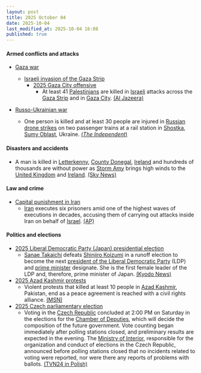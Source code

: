```yaml
---
layout: post
title: 2025 October 04
date: 2025-10-04
last_modified_at: 2025-10-04 16:08
published: true
---
```



#### Armed conflicts and attacks

* [Gaza war](https://en.wikipedia.org/wiki/Gaza_war "Gaza war")
  * [Israeli invasion of the Gaza Strip](https://en.wikipedia.org/wiki/Israeli_invasion_of_the_Gaza_Strip "Israeli invasion of the Gaza Strip")
    * [2025 Gaza City offensive](https://en.wikipedia.org/wiki/2025_Gaza_City_offensive "2025 Gaza City offensive")
      * At least 41 [Palestinians](https://en.wikipedia.org/wiki/Palestinians "Palestinians") are killed in [Israeli](https://en.wikipedia.org/wiki/Israel_Defense_Forces "Israel Defense Forces") attacks across the [Gaza Strip](https://en.wikipedia.org/wiki/Gaza_Strip "Gaza Strip") and in [Gaza City](https://en.wikipedia.org/wiki/Gaza_City "Gaza City"). [(Al Jazeera)](https://www.aljazeera.com/news/liveblog/2025/10/4/live-trumps-tells-israel-stop-bombing-gaza-after-hamas-ceasefire-reply)

* [Russo-Ukrainian war](https://en.wikipedia.org/wiki/Russo-Ukrainian_war_%282022%E2%80%93present%29 "Russo-Ukrainian war (2022–present)")
  * One person is killed and at least 30 people are injured in [Russian](https://en.wikipedia.org/wiki/Russia "Russia") [drone strikes](https://en.wikipedia.org/wiki/Drone_warfare "Drone warfare") on two passenger trains at a rail station in [Shostka](https://en.wikipedia.org/wiki/Shostka "Shostka"), [Sumy Oblast](https://en.wikipedia.org/wiki/Sumy_Oblast "Sumy Oblast"), Ukraine. [(*The Independent*)](https://www.independent.co.uk/news/world/europe/ukraine-russia-war-putin-zelensky-kyiv-train-latest-news-b2839307.html)

#### Disasters and accidents

* A man is killed in [Letterkenny](https://en.wikipedia.org/wiki/Letterkenny "Letterkenny"), [County Donegal](https://en.wikipedia.org/wiki/County_Donegal "County Donegal"), [Ireland](https://en.wikipedia.org/wiki/Ireland "Ireland") and hundreds of thousands are without power as [Storm Amy](https://en.wikipedia.org/wiki/Storm_Amy "Storm Amy") brings high winds to the [United Kingdom](https://en.wikipedia.org/wiki/United_Kingdom "United Kingdom") and [Ireland](https://en.wikipedia.org/wiki/Ireland "Ireland"). [(Sky News)](https://news.sky.com/story/man-dies-and-tens-of-thousands-without-power-as-storm-amy-brings-90mph-winds-to-uk-and-ireland-13443835)

#### Law and crime

* [Capital punishment in Iran](https://en.wikipedia.org/wiki/Capital_punishment_in_Iran "Capital punishment in Iran")
  * [Iran](https://en.wikipedia.org/wiki/Iran "Iran") executes six prisoners amid one of the highest waves of executions in decades, accusing them of carrying out attacks inside Iran on behalf of [Israel](https://en.wikipedia.org/wiki/Israel "Israel"). [(AP)](https://apnews.com/article/iran-israel-executes-death-row-inmates-executes-d7be7a4b2e1d18c9abb897a0f30fdc71)

#### Politics and elections

* [2025 Liberal Democratic Party (Japan) presidential election](https://en.wikipedia.org/wiki/2025_Liberal_Democratic_Party_%28Japan%29_presidential_election "2025 Liberal Democratic Party (Japan) presidential election")
  * [Sanae Takaichi](https://en.wikipedia.org/wiki/Sanae_Takaichi "Sanae Takaichi") defeats [Shinjiro Koizumi](https://en.wikipedia.org/wiki/Shinjiro_Koizumi "Shinjiro Koizumi") in a runoff election to become the next [president of the Liberal Democratic Party](https://en.wikipedia.org/wiki/President_of_the_Liberal_Democratic_Party_%28Japan%29 "President of the Liberal Democratic Party (Japan)") (LDP) and [prime minister](https://en.wikipedia.org/wiki/Prime_Minister_of_Japan "Prime Minister of Japan") designate. She is the first female leader of the LDP and, therefore, prime minister of Japan. [(Kyodo News)](https://english.kyodonews.net/articles/-/62124)
* [2025 Azad Kashmir protests](https://en.wikipedia.org/wiki/2025_Azad_Kashmir_protests "2025 Azad Kashmir protests")
  * Violent protests that killed at least 10 people in [Azad Kashmir](https://en.wikipedia.org/wiki/Azad_Kashmir "Azad Kashmir"), Pakistan, end as a peace agreement is reached with a civil rights alliance. [(MSN)](https://www.msn.com/en-ca/news/world/violent-protests-end-as-peace-agreement-reached-in-pakistan-administered-kashmir/ar-AA1NQYdN?ocid=winp1taskbar&cvid=654a5c51875f4a86a66ac46a3af2c5ac&ei=64)
* [2025 Czech parliamentary election](https://en.wikipedia.org/wiki/2025_Czech_parliamentary_election "2025 Czech parliamentary election")
  * Voting in the [Czech Republic](https://en.wikipedia.org/wiki/Czech_Republic "Czech Republic") concluded at 2:00 PM on Saturday in the elections for the [Chamber of Deputies](https://en.wikipedia.org/wiki/Chamber_of_Deputies "Chamber of Deputies"), which will decide the composition of the future government. Vote counting began immediately after polling stations closed, and preliminary results are expected in the evening. The [Ministry of Interior](https://en.wikipedia.org/wiki/Ministry_of_Interior "Ministry of Interior"), responsible for the organization and conduct of elections in the Czech Republic, announced before polling stations closed that no incidents related to voting were reported, nor were there any reports of problems with ballots. [(TVN24 in Polish)](https://tvn24.pl/swiat/czesi-zaglosowali-partia-bylego-premiera-na-prowadzeniu-st8682183)
